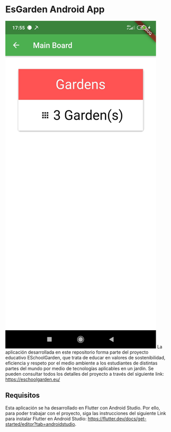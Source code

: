 # EsGarden Android App
![](images/Capt1.jpeg) 
La aplicación desarrollada en este repositorio forma parte del proyecto educativo ESchoolGarden, que trata de educar en valores de sostenibilidad, eficiencia y respeto por el medio ambiente a los estudiantes de distintas partes del mundo por medio de tecnologías aplicables en un jardín. Se pueden consultar todos los detalles del proyecto a través del siguiente link: https://eschoolgarden.eu/ 


## Requisitos

Esta aplicación se ha desarrollado en Flutter con Android Studio. Por ello, para poder trabajar con el proyecto, siga las instrucciones del siguiente Link para instalar Flutter en Android Studio: https://flutter.dev/docs/get-started/editor?tab=androidstudio.


